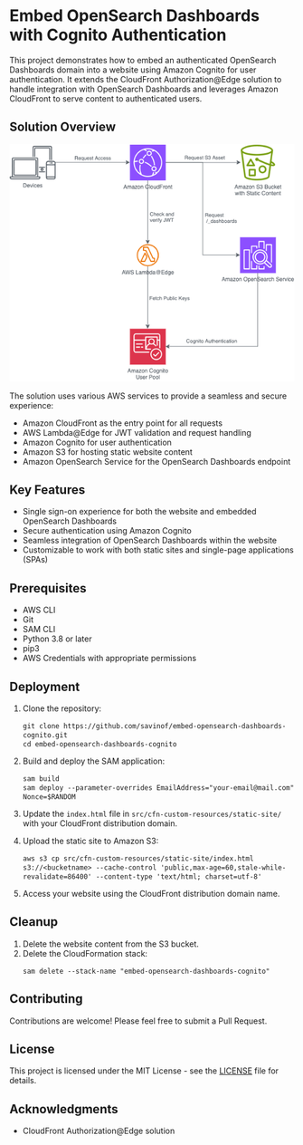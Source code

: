# Embed OpenSearch Dashboards with Cognito Authentication

This project demonstrates how to embed an authenticated OpenSearch Dashboards domain into a website using Amazon Cognito for user authentication. It extends the CloudFront Authorization@Edge solution to handle integration with OpenSearch Dashboards and leverages Amazon CloudFront to serve content to authenticated users.

## Solution Overview

![HLD](doc/HLD.png)

The solution uses various AWS services to provide a seamless and secure experience:

- Amazon CloudFront as the entry point for all requests
- AWS Lambda@Edge for JWT validation and request handling
- Amazon Cognito for user authentication
- Amazon S3 for hosting static website content
- Amazon OpenSearch Service for the OpenSearch Dashboards endpoint

## Key Features

- Single sign-on experience for both the website and embedded OpenSearch Dashboards
- Secure authentication using Amazon Cognito
- Seamless integration of OpenSearch Dashboards within the website
- Customizable to work with both static sites and single-page applications (SPAs)

## Prerequisites

- AWS CLI
- Git
- SAM CLI
- Python 3.8 or later
- pip3
- AWS Credentials with appropriate permissions

## Deployment

1. Clone the repository:
   ```
   git clone https://github.com/savinof/embed-opensearch-dashboards-cognito.git
   cd embed-opensearch-dashboards-cognito
   ```

2. Build and deploy the SAM application:
   ```
   sam build
   sam deploy --parameter-overrides EmailAddress="your-email@mail.com" Nonce=$RANDOM
   ```

3. Update the `index.html` file in `src/cfn-custom-resources/static-site/` with your CloudFront distribution domain.

4. Upload the static site to Amazon S3:
   ```
   aws s3 cp src/cfn-custom-resources/static-site/index.html s3://<bucketname> --cache-control 'public,max-age=60,stale-while-revalidate=86400' --content-type 'text/html; charset=utf-8'
   ```

5. Access your website using the CloudFront distribution domain name.

## Cleanup

1. Delete the website content from the S3 bucket.
2. Delete the CloudFormation stack:
   ```
   sam delete --stack-name "embed-opensearch-dashboards-cognito"
   ```

## Contributing

Contributions are welcome! Please feel free to submit a Pull Request.

## License

This project is licensed under the MIT License - see the [LICENSE](LICENSE) file for details.

## Acknowledgments

- CloudFront Authorization@Edge solution
